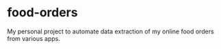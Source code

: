 # food-orders
My personal project to automate data extraction of my online food orders from various apps.
